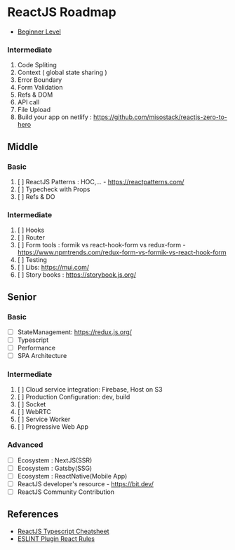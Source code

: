 # ReactJS Roadmap

- [Beginner Level](./beginner.md)

### Intermediate

1. Code Spliting
2. Context ( global state sharing )
3. Error Boundary
4. Form Validation
5. Refs & DOM
6. API call
7. File Upload
8. Build your app on netlify : https://github.com/misostack/reactjs-zero-to-hero

## Middle

### Basic

1. [ ] ReactJS Patterns : HOC,... - https://reactpatterns.com/
2. [ ] Typecheck with Props
3. [ ] Refs & DO

### Intermediate

1. [ ] Hooks
2. [ ] Router
3. [ ] Form tools : formik vs react-hook-form vs redux-form - https://www.npmtrends.com/redux-form-vs-formik-vs-react-hook-form
4. [ ] Testing
5. [ ] Libs: https://mui.com/
6. [ ] Story books : https://storybook.js.org/

## Senior

### Basic

- [ ] StateManagement: https://redux.js.org/
- [ ] Typescript
- [ ] Performance
- [ ] SPA Architecture

### Intermediate

1. [ ] Cloud service integration: Firebase, Host on S3
2. [ ] Production Configuration: dev, build
3. [ ] Socket
4. [ ] WebRTC
5. [ ] Service Worker
6. [ ] Progressive Web App

### Advanced

- [ ] Ecosystem : NextJS(SSR)
- [ ] Ecosystem : Gatsby(SSG)
- [ ] Ecosystem : ReactNative(Mobile App)
- [ ] ReactJS developer's resource - https://bit.dev/
- [ ] ReactJS Community Contribution

## References

- [ReactJS Typescript Cheatsheet](https://github.com/typescript-cheatsheets/react#reacttypescript-cheatsheets)
- [ESLINT Plugin React Rules](https://github.com/jsx-eslint/eslint-plugin-react#configuration)
